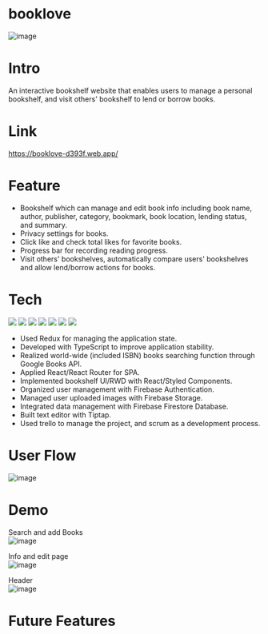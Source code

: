 <h1>booklove</h1>

![image](https://firebasestorage.googleapis.com/v0/b/booklove-d393f.appspot.com/o/forReadMe%2F%E5%B0%81%E9%9D%A2.png?alt=media&token=64154935-0ef6-45a7-94cf-fb19fc3b71f5)

<h1>Intro</h1>

An interactive bookshelf website that enables users to manage a personal bookshelf, and visit others' bookshelf to lend or borrow books.

<h1>Link</h1>

<https://booklove-d393f.web.app/>

<h1>Feature</h1>

- Bookshelf which can manage and edit book info including book name, author, publisher, category, bookmark, book location, lending status, and summary.
- Privacy settings for books.
- Click like and check total likes for favorite books.
- Progress bar for recording reading progress.
- Visit others' bookshelves, automatically compare users' bookshelves and allow lend/borrow actions for books.

<h1>Tech</h1>

<span><image src="https://img.shields.io/badge/HTML5-E34F26?style=for-the-badge&logo=html5&logoColor=white"/></span>
<span><image src="https://img.shields.io/badge/styled--components-DB7093?style=for-the-badge&logo=styled-components&logoColor=white"/></span>
<span><image src="https://img.shields.io/badge/TypeScript-007ACC?style=for-the-badge&logo=typescript&logoColor=white"/></span>
<span><image src="https://img.shields.io/badge/React-20232A?style=for-the-badge&logo=react&logoColor=61DAFB"/></span>
<span><image src="https://img.shields.io/badge/Redux-593D88?style=for-the-badge&logo=redux&logoColor=white"/></span>
<span><image src="https://img.shields.io/badge/eslint-3A33D1?style=for-the-badge&logo=eslint&logoColor=white"/></span>
<span><image src="https://img.shields.io/badge/prettier-1A2C34?style=for-the-badge&logo=prettier&logoColor=F7BA3E"/></span>

- Used Redux for managing the application state.
- Developed with TypeScript to improve application stability. 
- Realized world-wide (included ISBN) books searching function through Google Books API.
- Applied React/React Router for SPA.
- Implemented bookshelf UI/RWD with React/Styled Components. 
- Organized user management with Firebase Authentication. 
- Managed user uploaded images with Firebase Storage. 
- Integrated data management with Firebase Firestore Database. 
- Built text editor with Tiptap.
- Used trello to manage the project, and scrum as a development process.

<h1>User Flow</h1>

![image](https://firebasestorage.googleapis.com/v0/b/booklove-d393f.appspot.com/o/forReadMe%2FUser%20Flow.png?alt=media&token=82abce11-6d15-49cc-a3dc-9aed1a74e92b)

<h1>Demo</h1>

Search and add Books
<br/>
![image](https://firebasestorage.googleapis.com/v0/b/booklove-d393f.appspot.com/o/forReadMe%2FSearch%20func.gif?alt=media&token=6ed43858-78b2-439d-bfe3-1f95860e31ea)

Info and edit page
<br/>
![image](https://firebasestorage.googleapis.com/v0/b/booklove-d393f.appspot.com/o/forReadMe%2Finfo%20%26%20edit.gif?alt=media&token=ef2d2070-8c7f-4136-ab16-9996003bec71)

Header
<br/>
![image](https://firebasestorage.googleapis.com/v0/b/booklove-d393f.appspot.com/o/forReadMe%2Fheader.gif?alt=media&token=f30e516c-6124-4c49-98d2-4ee8d285f2e5)

<h1>Future Features</h1>

